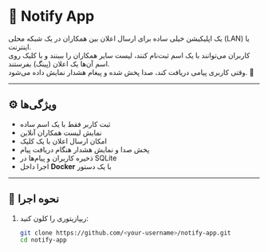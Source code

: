 # 📢 Notify App

یک اپلیکیشن خیلی ساده برای ارسال اعلان بین همکاران در یک شبکه محلی (LAN) یا اینترنت.  
کاربران می‌توانند با یک اسم ثبت‌نام کنند، لیست سایر همکاران را ببینند و با کلیک روی اسم آن‌ها یک اعلان (پینگ) بفرستند.  
وقتی کاربری پیامی دریافت کند، صدا پخش شده و پیغام هشدار نمایش داده می‌شود. 🎉

---

## ⚙️ ویژگی‌ها
- ثبت کاربر فقط با یک اسم ساده
- نمایش لیست همکاران آنلاین
- امکان ارسال اعلان با یک کلیک
- پخش صدا و نمایش هشدار هنگام دریافت پیام
- ذخیره کاربران و پیام‌ها در SQLite
- اجرا داخل **Docker** با یک دستور

---

## 🚀 نحوه اجرا

1. ریپازیتوری را کلون کنید:
   ```bash
   git clone https://github.com/<your-username>/notify-app.git
   cd notify-app
